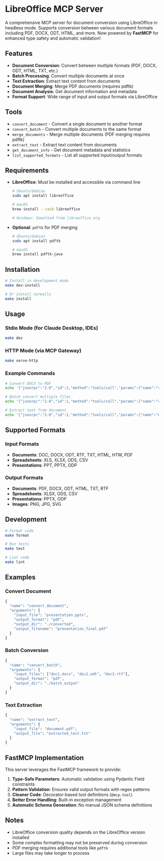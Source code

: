 # LibreOffice MCP Server

A comprehensive MCP server for document conversion using LibreOffice in headless mode. Supports conversion between various document formats including PDF, DOCX, ODT, HTML, and more. Now powered by **FastMCP** for enhanced type safety and automatic validation!

## Features

- **Document Conversion**: Convert between multiple formats (PDF, DOCX, ODT, HTML, TXT, etc.)
- **Batch Processing**: Convert multiple documents at once
- **Text Extraction**: Extract text content from documents
- **Document Merging**: Merge PDF documents (requires pdftk)
- **Document Analysis**: Get document information and metadata
- **Format Support**: Wide range of input and output formats via LibreOffice

## Tools

- `convert_document` - Convert a single document to another format
- `convert_batch` - Convert multiple documents to the same format
- `merge_documents` - Merge multiple documents (PDF merging requires pdftk)
- `extract_text` - Extract text content from documents
- `get_document_info` - Get document metadata and statistics
- `list_supported_formats` - List all supported input/output formats

## Requirements

- **LibreOffice**: Must be installed and accessible via command line
  ```bash
  # Ubuntu/Debian
  sudo apt install libreoffice

  # macOS
  brew install --cask libreoffice

  # Windows: Download from libreoffice.org
  ```

- **Optional**: `pdftk` for PDF merging
  ```bash
  # Ubuntu/Debian
  sudo apt install pdftk

  # macOS
  brew install pdftk-java
  ```

## Installation

```bash
# Install in development mode
make dev-install

# Or install normally
make install
```

## Usage

### Stdio Mode (for Claude Desktop, IDEs)

```bash
make dev
```

### HTTP Mode (via MCP Gateway)

```bash
make serve-http
```

### Example Commands

```bash
# Convert DOCX to PDF
echo '{"jsonrpc":"2.0","id":1,"method":"tools/call","params":{"name":"convert_document","arguments":{"input_file":"document.docx","output_format":"pdf","output_dir":"./output"}}}' | python -m libreoffice_server.server_fastmcp

# Batch convert multiple files
echo '{"jsonrpc":"2.0","id":1,"method":"tools/call","params":{"name":"convert_batch","arguments":{"input_files":["file1.docx","file2.odt"],"output_format":"pdf","output_dir":"./converted"}}}' | python -m libreoffice_server.server_fastmcp

# Extract text from document
echo '{"jsonrpc":"2.0","id":1,"method":"tools/call","params":{"name":"extract_text","arguments":{"input_file":"document.pdf","output_file":"extracted.txt"}}}' | python -m libreoffice_server.server_fastmcp
```

## Supported Formats

### Input Formats
- **Documents**: DOC, DOCX, ODT, RTF, TXT, HTML, HTM, PDF
- **Spreadsheets**: XLS, XLSX, ODS, CSV
- **Presentations**: PPT, PPTX, ODP

### Output Formats
- **Documents**: PDF, DOCX, ODT, HTML, TXT, RTF
- **Spreadsheets**: XLSX, ODS, CSV
- **Presentations**: PPTX, ODP
- **Images**: PNG, JPG, SVG

## Development

```bash
# Format code
make format

# Run tests
make test

# Lint code
make lint
```

## Examples

### Convert Document
```python
{
  "name": "convert_document",
  "arguments": {
    "input_file": "presentation.pptx",
    "output_format": "pdf",
    "output_dir": "./converted",
    "output_filename": "presentation_final.pdf"
  }
}
```

### Batch Conversion
```python
{
  "name": "convert_batch",
  "arguments": {
    "input_files": ["doc1.docx", "doc2.odt", "doc3.rtf"],
    "output_format": "pdf",
    "output_dir": "./batch_output"
  }
}
```

### Text Extraction
```python
{
  "name": "extract_text",
  "arguments": {
    "input_file": "document.pdf",
    "output_file": "extracted_text.txt"
  }
}
```

## FastMCP Implementation

This server leverages the FastMCP framework to provide:

1. **Type-Safe Parameters**: Automatic validation using Pydantic Field constraints
2. **Pattern Validation**: Ensures valid output formats with regex patterns
3. **Cleaner Code**: Decorator-based tool definitions (`@mcp.tool`)
4. **Better Error Handling**: Built-in exception management
5. **Automatic Schema Generation**: No manual JSON schema definitions

## Notes

- LibreOffice conversion quality depends on the LibreOffice version installed
- Some complex formatting may not be preserved during conversion
- PDF merging requires additional tools like `pdftk`
- Large files may take longer to process